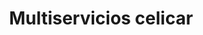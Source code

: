 ---
title: "Multiservicios celicar"
url: /puerto-la-cruz/multiservicios-celicar/
shop: Autowerkstatt
---